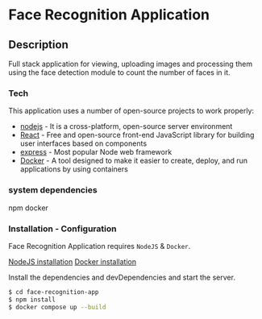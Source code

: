 # Face Recognition Application
## Description
Full stack application for viewing, uploading images and processing them using the face detection module to count the number of faces in it.

### Tech

This application uses a number of open-source projects to work properly:

* [nodejs](https://nodejs.org/docs/latest-v20.x/api/documentation.html) - It is a cross-platform, open-source server environment
* [React](https://react.dev/learn) -  Free and open-source front-end JavaScript library for building user interfaces based on components
* [express](https://developer.mozilla.org/en-US/docs/Learn/Server-side/Express_Nodejs/Introduction) - Most popular Node web framework
* [Docker](https://opensource.com/resources/what-docker) - A tool designed to make it easier to create, deploy, and run applications by using containers

### system dependencies
npm
docker

### Installation - Configuration

Face Recognition Application requires `NodeJS` & `Docker`.

[NodeJS installation](https://nodejs.org/en/download)
[Docker installation](https://docs.docker.com/engine/install/)

Install the dependencies and devDependencies and start the server.

```sh
$ cd face-recognition-app
$ npm install
$ docker compose up --build
```
